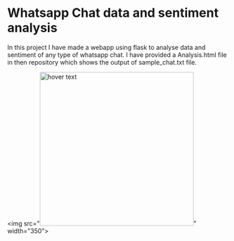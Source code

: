 <h1> Whatsapp Chat data and sentiment analysis </h1>

<p>In this project I have made a webapp using flask to analyse data and sentiment of any type of whatsapp chat. I have provided a Analysis.html file in then repository
which shows the output of sample_chat.txt file.</p>

<img src="<img src="https://github.com/sdeepak20292/Whatsapp-Chat-Complete-analysis-/blob/main/2023-01-07%20(2).png" width="350" title="hover text">" width="350">


